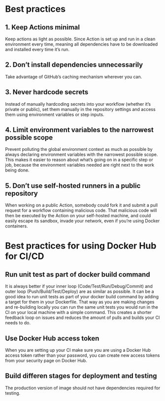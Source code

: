 # Best practices
## 1. Keep Actions minimal
Keep actions as light as possible. Since Action is set up and run in a clean environment every time, meaning all dependencies have to be downloaded and installed every time it’s run.


## 2. Don’t install dependencies unnecessarily
Take advantage of GitHub’s caching mechanism wherever you can.


## 3. Never hardcode secrets
Instead of manually hardcoding secrets into your workflow (whether it’s private or public), set them manually in the repository settings and access them using environment variables or step inputs.


## 4. Limit environment variables to the narrowest possible scope
Prevent polluting the global environment context as much as possible by always declaring environment variables with the narrowest possible scope. This makes it easier to reason about what’s going on in a specific step or job, because the environment variables needed are right next to the work being done.


## 5. Don’t use self-hosted runners in a public repository
When working on a public Action, somebody could fork it and submit a pull request for a workflow containing malicious code. That malicious code will then be executed by the Action on your self-hosted machine, and could easily escape its sandbox, invade your network, even if you’re using Docker containers.


# Best practices for using Docker Hub for CI/CD

## Run unit test as part of docker build command
It is always better if your inner loop (Code/Test/Run/Debug/Commit) and outer loop (Push/Build/Test/Deploy) are as similar as possible. It can be a good idea to run unit tests as part of your docker build command by adding a target for them in your Dockerfile. That way as you are making changes and re-building locally you can run the same unit tests you would run in the CI on your local machine with a simple command. This creates a shorter feedback loop on issues and reduces the amount of pulls and builds your CI needs to do.

## Use Docker Hub access token
When you are setting up your CI make sure you are using a Docker Hub access token rather than your password, you can create new access tokens from your security page on Docker Hub. 

## Build differen stages for deployment and testing

The production version of image should not have dependencies required for testing.